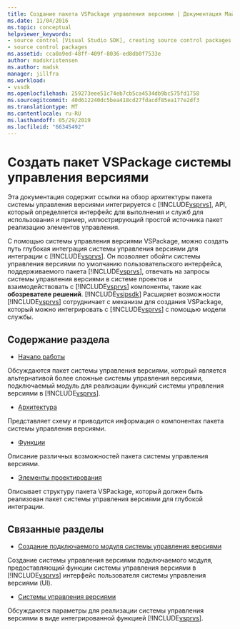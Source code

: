 ```yaml
---
title: Создание пакета VSPackage управления версиями | Документация Майкрософт
ms.date: 11/04/2016
ms.topic: conceptual
helpviewer_keywords:
- source control [Visual Studio SDK], creating source control packages
- source control packages
ms.assetid: cca0a9ed-48ff-409f-8036-ed8db0f7533e
author: madskristensen
ms.author: madsk
manager: jillfra
ms.workload:
- vssdk
ms.openlocfilehash: 259273eee51c74eb7cb5ca4534db9bc575fd1758
ms.sourcegitcommit: 40d612240dc5bea418cd27fdacdf85ea177e2df3
ms.translationtype: MT
ms.contentlocale: ru-RU
ms.lasthandoff: 05/29/2019
ms.locfileid: "66345492"
---
```

# <a name="create-a-source-control-vspackage"></a>Создать пакет VSPackage системы управления версиями
Эта документация содержит ссылки на обзор архитектуры пакета системы управления версиями интегрируется с [!INCLUDE[vsprvs](../../code-quality/includes/vsprvs_md.md)], API, который определяется интерфейс для выполнения и служб для использования и пример, иллюстрирующий простой источника пакет реализацию элементов управления.

 С помощью системы управления версиями VSPackage, можно создать путь глубокая интеграция системы управления версиями для интеграции с [!INCLUDE[vsprvs](../../code-quality/includes/vsprvs_md.md)]. Он позволяет обойти системы управления версиями по умолчанию пользовательского интерфейса, поддерживаемого пакета [!INCLUDE[vsprvs](../../code-quality/includes/vsprvs_md.md)], отвечать на запросы системы управления версиями в системе проектов и взаимодействовать с [!INCLUDE[vsprvs](../../code-quality/includes/vsprvs_md.md)] компоненты, такие как **обозревателе решений**. [!INCLUDE[vsipsdk](../../extensibility/includes/vsipsdk_md.md)] Расширяет возможности [!INCLUDE[vsprvs](../../code-quality/includes/vsprvs_md.md)] сотрудничает с механизм для создания VSPackage, который можно интегрировать с [!INCLUDE[vsprvs](../../code-quality/includes/vsprvs_md.md)] с помощью модели службы.

## <a name="in-this-section"></a>Содержание раздела
- [Начало работы](../../extensibility/internals/getting-started-with-source-control-vspackages.md)

 Обсуждаются пакет системы управления версиями, который является альтернативой более сложные системы управления версиями, подключаемый модуль для реализации функций системы управления версиями в [!INCLUDE[vsprvs](../../code-quality/includes/vsprvs_md.md)].

- [Архитектура](../../extensibility/internals/source-control-vspackage-architecture.md)

 Представляет схему и приводится информация о компонентах пакета системы управления версиями.

- [Функции](../../extensibility/internals/source-control-vspackage-features.md)

 Описание различных возможностей пакета системы управления версиями.

- [Элементы проектирования](../../extensibility/internals/source-control-vspackage-design-elements.md)

 Описывает структуру пакета VSPackage, который должен быть реализован пакет системы управления версиями для глубокой интеграции.

## <a name="related-sections"></a>Связанные разделы
- [Создание подключаемого модуля системы управления версиями](../../extensibility/internals/creating-a-source-control-plug-in.md)

 Создание системы управления версиями подключаемого модуля, предоставляющий функции системы управления версиями в [!INCLUDE[vsprvs](../../code-quality/includes/vsprvs_md.md)] интерфейс пользователя системы управления версиями (UI).

- [Системы управления версиями](../../extensibility/internals/source-control.md)

 Обсуждаются параметры для реализации системы управления версиями в виде интегрированной функцией [!INCLUDE[vsprvs](../../code-quality/includes/vsprvs_md.md)].
